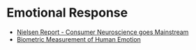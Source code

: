 # Emotional Response

* [Nielsen Report - Consumer Neuroscience goes Mainstream](http://www.nielsen.com/content/dam/nielsenglobal/us/docs/reports/journal-of-measurement/njm-from-theory-to-common-practice-consumer-neuroscience-goes-mainstream.pdf)
* [Biometric Measurement of Human Emotion](http://techniajournal.com/attachments/article/149/Biometric%20Measurement%20of%20Human%20Emotions.pdf)